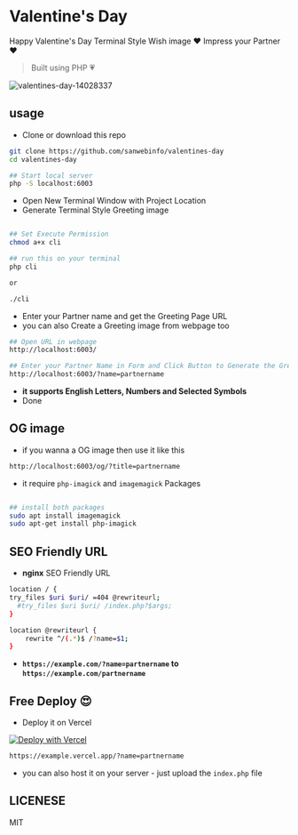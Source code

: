 # Valentine's Day

Happy Valentine's Day Terminal Style Wish image ❤️ Impress your Partner ❤️

> Built using PHP 💗  

![valentines-day-14028337](https://github.com/sanwebinfo/valentines-day/assets/10300271/acf69a23-2952-4997-9e69-527d80259d24)

## usage

- Clone or download this repo

```sh
git clone https://github.com/sanwebinfo/valentines-day
cd valentines-day

## Start local server
php -S localhost:6003
```

- Open New Terminal Window with Project Location
- Generate Terminal Style Greeting image

```sh

## Set Execute Permission
chmod a+x cli

## run this on your terminal
php cli

or 

./cli

```

- Enter your Partner name and get the Greeting Page URL
- you can also Create a Greeting image from webpage too

```sh
## Open URL in webpage
http://localhost:6003/

## Enter your Partner Name in Form and Click Button to Generate the Greeting image
http://localhost:6003/?name=partnername

```

- **it supports English Letters, Numbers and Selected Symbols**
- Done

## OG image

- if you wanna a OG image then use it like this

```sh
http://localhost:6003/og/?title=partnername
```

- it require `php-imagick` and `imagemagick` Packages

```sh

## install both packages
sudo apt install imagemagick
sudo apt-get install php-imagick
```

## SEO Friendly URL

- **nginx** SEO Friendly URL

```sh
location / {
try_files $uri $uri/ =404 @rewriteurl;
  #try_files $uri $uri/ /index.php?$args;
}

location @rewriteurl {
    rewrite ^/(.*)$ /?name=$1;
}
```

- **`https://example.com/?name=partnername` to `https://example.com/partnername`**

## Free Deploy 😍

- Deploy it on Vercel

[![Deploy with Vercel](https://vercel.com/button)](https://vercel.com/new/clone?repository-url=https%3A%2F%2Fgithub.com%2Fsanwebinfo%2Fvalentines-day)

```sh
https://example.vercel.app/?name=partnername
```

- you can also host it on your server - just upload the `index.php` file

## LICENESE

MIT
